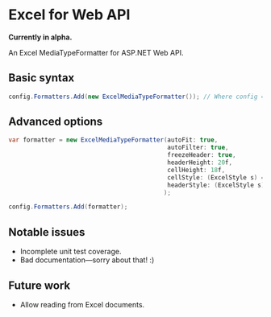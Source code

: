 Excel for Web API
=================

**Currently in alpha.**

An Excel MediaTypeFormatter for ASP.NET Web API.


Basic syntax
------------

```C#
config.Formatters.Add(new ExcelMediaTypeFormatter()); // Where config = System.Web.Http.HttpConfiguration.
```

Advanced options
----------------

```C#
var formatter = new ExcelMediaTypeFormatter(autoFit: true,
                                            autoFilter: true,
                                            freezeHeader: true,
                                            headerHeight: 20f,
                                            cellHeight: 18f,
                                            cellStyle: (ExcelStyle s) => s.WrapText = true,
                                            headerStyle: (ExcelStyle s) => s.Border.Bottom.Style = ExcelBorderStyle.Double
                                           );

config.Formatters.Add(formatter);
```


Notable issues
--------------

- Incomplete unit test coverage.
- Bad documentation—sorry about that! :)

Future work
-----------

- Allow reading from Excel documents.
